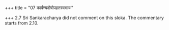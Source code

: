 +++
title = "07 कार्पण्यदोषोपहतस्वभावः"

+++
2.7 Sri Sankaracharya did not comment on this sloka. The commentary
starts from 2.10.  
  
